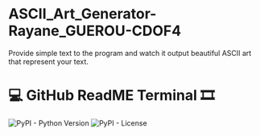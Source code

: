 # ASCII_Art_Generator-Rayane_GUEROU-CDOF4
Provide simple text to the program and watch it output beautiful ASCII art that represent your text.

# 💻 GitHub ReadME Terminal 🎞️

![PyPI - Python Version](https://img.shields.io/pypi/pyversions/github-readme-terminal)
![PyPI - License](https://img.shields.io/pypi/l/github-readme-terminal)